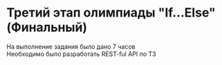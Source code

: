 ﻿# Третий этап олимпиады "If...Else" (Финальный)

На выполнение задания было дано 7 часов  
Необходимо было разработать REST-ful API по ТЗ
